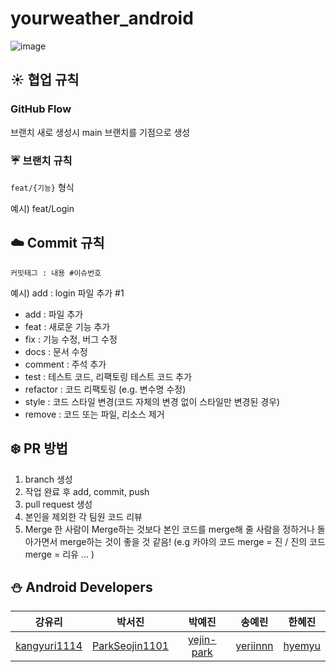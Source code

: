 # yourweather_android
![image](https://github.com/yourweather/yourweather_android/assets/102938120/ad5beeb8-4593-4c48-bd16-253cf893dac5)
## ☀️ 협업 규칙
### GitHub Flow
브랜치 새로 생성시 main 브랜치를 기점으로 생성

### ☔ 브랜치 규칙
`feat/{기능}` 형식

예시) feat/Login 

## ☁️ Commit 규칙
`커밋태그 : 내용 #이슈번호`

예시) add : login 파일 추가 #1

- add : 파일 추가 
- feat : 새로운 기능 추가
- fix : 기능 수정, 버그 수정
- docs : 문서 수정
- comment : 주석 추가
- test : 테스트 코드, 리팩토링 테스트 코드 추가
- refactor : 코드 리팩토링 (e.g. 변수명 수정)
- style : 코드 스타일 변경(코드 자체의 변경 없이 스타일만 변경된 경우)
- remove : 코드 또는 파일, 리소스 제거

## ❄️ PR 방법
1) branch 생성
2) 작업 완료 후 add, commit, push
3) pull request 생성
4) 본인을 제외한 각 팀원 코드 리뷰
5) Merge
  한 사람이 Merge하는 것보다 본인 코드를 merge해 줄 사람을 정하거나 돌아가면서 merge하는 것이 좋을 것 같음!
(e.g 카야의 코드 merge = 진 / 진의 코드 merge = 리유 ... )

## ⛄ Android Developers
| 강유리 | 박서진 | 박예진 | 송예린 | 한혜진 |
|:---------:|:----------:|:----------:|:----------:|:----------:|
| [kangyuri1114](https://github.com/kangyuri1114) | [ParkSeojin1101](https://github.com/ParkSeojin1101) | [yejin-park](https://github.com/yejin-park) | [yeriinnn](https://github.com/yeriinnn) | [hyemyu](https://github.com/hyemyu) |
